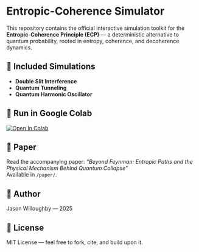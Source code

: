 # Entropic-Coherence Simulator

This repository contains the official interactive simulation toolkit for the **Entropic-Coherence Principle (ECP)** — a deterministic alternative to quantum probability, rooted in entropy, coherence, and decoherence dynamics.

## 🔬 Included Simulations

- **Double Slit Interference**
- **Quantum Tunneling**
- **Quantum Harmonic Oscillator**

## 🚀 Run in Google Colab

[![Open In Colab](https://colab.research.google.com/assets/colab-badge.svg)](https://github.com/YOUR-REPO-HERE/entropic-coherence-simulator/blob/main/entropic_coherence_simulation.ipynb)

## 📄 Paper

Read the accompanying paper: *“Beyond Feynman: Entropic Paths and the Physical Mechanism Behind Quantum Collapse”*  
Available in `/paper/`.

## 🧠 Author

Jason Willoughby — 2025

## 📜 License

MIT License — feel free to fork, cite, and build upon it.
